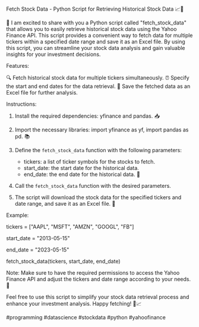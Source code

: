 Fetch Stock Data - Python Script for Retrieving Historical Stock Data 📈🐍

🎉 I am excited to share with you a Python script called "fetch_stock_data" that allows you to easily retrieve historical stock data using the Yahoo Finance API. This script provides a convenient way to fetch data for multiple tickers within a specified date range and save it as an Excel file. By using this script, you can streamline your stock data analysis and gain valuable insights for your investment decisions.

Features:

🔍 Fetch historical stock data for multiple tickers simultaneously.
⏰ Specify the start and end dates for the data retrieval.
💾 Save the fetched data as an Excel file for further analysis.

Instructions:

1. Install the required dependencies: yfinance and pandas. 📥

2. Import the necessary libraries: import yfinance as yf, import pandas as pd. 📚

3. Define the `fetch_stock_data` function with the following parameters:
   - tickers: a list of ticker symbols for the stocks to fetch.
   - start_date: the start date for the historical data.
   - end_date: the end date for the historical data. 📆

4. Call the `fetch_stock_data` function with the desired parameters.

5. The script will download the stock data for the specified tickers and date range, and save it as an Excel file. 💾

Example:

tickers = ["AAPL", "MSFT", "AMZN", "GOOGL", "FB"]

start_date = "2013-05-15"

end_date = "2023-05-15"

fetch_stock_data(tickers, start_date, end_date)

Note: Make sure to have the required permissions to access the Yahoo Finance API and adjust the tickers and date range according to your needs. 📝

Feel free to use this script to simplify your stock data retrieval process and enhance your investment analysis. Happy fetching! 🚀📈

#programming #datascience #stockdata #python #yahoofinance
